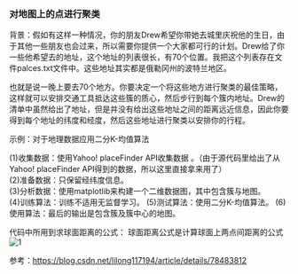 ### 对地图上的点进行聚类

背景：假如有这样一种情况，你的朋友Drew希望你带她去城里庆祝他的生日，由于其他一些朋友也会过来，所以需要你提供一个大家都可行的计划。Drew给了你一些他希望去的地址，这个地址的列表很长，有70个位置。我把这个列表存在文件palces.txt文件中。这些地址其实都是俄勒冈州的波特兰地区。

也就是说一晚上要去70个地方。你要决定一个将这些地方进行聚类的最佳策略，这样就可以安排交通工具抵达这些簇的质心，然后步行到每个簇内地址。Drew的清单中虽然给出了地址，但是并没有给出这些地址之间的距离远近信息，因此你要得到每个地址的纬度和经度，然后这些地址进行聚类以安排你的行程。

示例：对于地理数据应用二分K-均值算法

(1)收集数据：使用Yahoo! placeFinder API收集数据 。（由于源代码里给出了从Yahoo! placeFinder API得到的数据，所以这里直接拿来用了）   
(2)准备数据：只保留经纬度信息。   
(3)分析数据：使用matplotlib来构建一个二维数据图，其中包含簇与地图。   
(4)训练算法：训练不适用无监督学习。 
(5)测试算法：使用二分K-均值算法。
(6)使用算法：最后的输出是包含簇及簇中心的地图。

代码中所用到求球面距离的公式：
球面距离公式是计算球面上两点间距离的公式
![1](D:\Machine-Learning\K-均值(k-means)算法\MapCluster\1.png)

参考：https://blog.csdn.net/lilong117194/article/details/78483812

